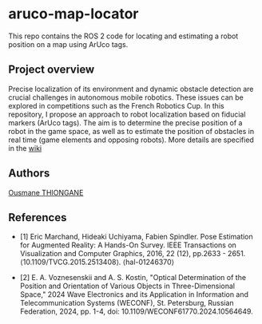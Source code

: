 # aruco-map-locator
This repo contains the ROS 2 code for locating and estimating a robot position on a map using ArUco tags.

## Project overview

Precise localization of its environment and dynamic obstacle detection are crucial challenges in autonomous mobile robotics. These issues can be explored in competitions such as the French Robotics Cup. In this repository, I propose an approach to robot localization based on fiducial markers (ArUco tags). The aim is to determine the precise position of a robot in the game space, as well as to estimate the position of obstacles in real time (game elements and opposing robots). More details are specified in the [wiki](https://github.com/Mowibox/aruco-map-locator/wiki)

## Authors
[Ousmane THIONGANE](https://github.com/Mowibox)

## References 

* [1] Eric Marchand, Hideaki Uchiyama, Fabien Spindler. Pose Estimation for Augmented Reality: A Hands-On Survey. IEEE Transactions on Visualization and Computer Graphics, 2016, 22 (12), pp.2633 - 2651. ⟨10.1109/TVCG.2015.2513408⟩. ⟨hal-01246370⟩

* [2] E. A. Voznesenskii and A. S. Kostin, "Optical Determination of the Position and Orientation of Various Objects in Three-Dimensional Space," 2024 Wave Electronics and its Application in Information and Telecommunication Systems (WECONF), St. Petersburg, Russian Federation, 2024, pp. 1-4, doi: 10.1109/WECONF61770.2024.10564649. 



